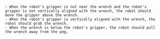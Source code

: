 
    - When the robot's gripper is not near the wrench and the robot's gripper is not vertically aligned with the wrench, the robot should move the gripper above the wrench.
    - When the robot's gripper is vertically aligned with the wrench, the robot should grab the wrench.
    - When the wrench is below the robot's gripper, the robot should pull the wrench away from the peg.